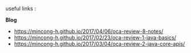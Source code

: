 
useful links : 

 **Blog**
-   https://mincong-h.github.io/2017/04/06/oca-review-8-notes/
-   https://mincong-h.github.io/2017/02/23/oca-review-1-java-basics/
-   https://mincong-h.github.io/2017/03/04/oca-review-2-java-core-apis/